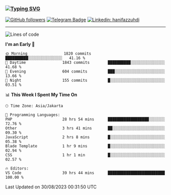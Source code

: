 ### [![Typing SVG](https://readme-typing-svg.herokuapp.com?font=lato&size=22&lines=Hi+There+👋)](https://git.io/typing-svg) 

[![GitHub followers](https://img.shields.io/github/followers/hanifazzuhdi?label=Follow&style=social)](https://github.com/hanifazzuhdi/?tab=follow) 
[![Telegram Badge](https://img.shields.io/badge/-hanif0198-blue?style=social&logo=telegram&link=https://www.t.me/hanif0198/)](https://www.t.me/hanif0198/) 
[![Linkedin: hanifazzuhdi](https://img.shields.io/badge/-hanifazzuhdi-blue?style=flat-square&logo=Linkedin&logoColor=white&link=https://www.linkedin.com/in/hanif-az-zuhdi-69688019b/)](https://www.linkedin.com/in/hanif-az-zuhdi-69688019b/) 

<hr/>

<!--START_SECTION:waka-->
![Lines of code](https://img.shields.io/badge/From%20Hello%20World%20I%27ve%20Written-29.8%20million%20lines%20of%20code-blue)

**I'm an Early 🐤** 

```text
🌞 Morning                1820 commits        ██████████░░░░░░░░░░░░░░░   41.16 % 
🌆 Daytime                1843 commits        ██████████░░░░░░░░░░░░░░░   41.68 % 
🌃 Evening                604 commits         ███░░░░░░░░░░░░░░░░░░░░░░   13.66 % 
🌙 Night                  155 commits         █░░░░░░░░░░░░░░░░░░░░░░░░   03.51 % 
```


📊 **This Week I Spent My Time On** 

```text
🕑︎ Time Zone: Asia/Jakarta

💬 Programming Languages: 
PHP                      28 hrs 54 mins      ██████████████████░░░░░░░   72.76 % 
Other                    3 hrs 41 mins       ██░░░░░░░░░░░░░░░░░░░░░░░   09.30 % 
JavaScript               2 hrs 8 mins        █░░░░░░░░░░░░░░░░░░░░░░░░   05.38 % 
Blade Template           1 hr 9 mins         █░░░░░░░░░░░░░░░░░░░░░░░░   02.94 % 
CSS                      1 hr 1 min          █░░░░░░░░░░░░░░░░░░░░░░░░   02.57 % 

🔥 Editors: 
VS Code                  39 hrs 44 mins      █████████████████████████   100.00 % 
```


 Last Updated on 30/08/2023 00:31:50 UTC
<!--END_SECTION:waka-->
